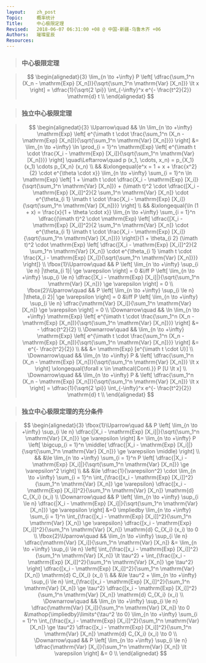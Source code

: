 ```yaml
---
layout:    zh_post
Topic:     概率统计
Title:     中心极限定理
Revised:   2018-06-07 06:31:00 +08 @ 中国-新疆-乌鲁木齐 +06
Authors:   璀璨星辰
Resources:
---
```


> ### 中心极限定理

> $$
> \begin{alignedat}{3}
> \lim_{n \to +\infty} P \left[ \dfrac{\sum_1^n (X_n - \mathrm{Exp} [X_n])}{\sqrt{\sum_1^n \mathrm{Var} [X_n]}} \lt x \right] = \dfrac{1}{\sqrt{2 \pi}} \int_{-\infty}^x e^{- \frac{t^2}{2}} \mathrm{d} t \\
> \end{alignedat}
> $$
>

> ### 独立中心极限定理

> $$
> \begin{alignedat}{3}
> \Uparrow\quad         && \ln \lim_{n \to +\infty} \mathrm{Exp} \left[ e^{\imath t \cdot \frac{\sum_1^n (X_n - \mathrm{Exp} [X_n])}{\sqrt{\sum_1^n \mathrm{Var} [X_n]}}} \right] &= \lim_{n \to +\infty} \ln \prod_{i = 1}^n \mathrm{Exp} \left[ e^{\imath t \cdot \frac{X_i - \mathrm{Exp} [X_i]}{\sqrt{\sum_1^n \mathrm{Var} [X_n]}}} \right] \quad\Leftarrow\quad p (x_1, \cdots, x_n) = p_{X_1} (x_1) \cdots p_{X_n} (x_n) \\
>                       &&                                                                                                                                                        &\xlongequal{e^x = 1 + x + \frac{x^2}{2} \cdot e^{\theta \cdot x}} \lim_{n \to +\infty} \sum_{i = 1}^n \ln \mathrm{Exp} \left[ 1 + \imath t \cdot \dfrac{X_i - \mathrm{Exp} [X_i]}{\sqrt{\sum_1^n \mathrm{Var} [X_n]}} + (\imath t)^2 \cdot \dfrac{[X_i - \mathrm{Exp} [X_i]]^2}{2 \sum_1^n \mathrm{Var} [X_n]} \cdot e^{\theta_{i 1} \imath t \cdot \frac{X_i - \mathrm{Exp} [X_i]}{\sqrt{\sum_1^n \mathrm{Var} [X_n]}}} \right] \\
>                       &&                                                                                                                                                        &\xlongequal{\ln (1 + x) = \frac{x}{1 + \theta \cdot x}} \lim_{n \to +\infty} \sum_{i = 1}^n \dfrac{(\imath t)^2 \cdot \mathrm{Exp} \left[ \dfrac{[X_i - \mathrm{Exp} [X_i]]^2}{2 \sum_1^n \mathrm{Var} [X_n]} \cdot e^{\theta_{i 1} \imath t \cdot \frac{X_i - \mathrm{Exp} [X_i]}{\sqrt{\sum_1^n \mathrm{Var} [X_n]}}} \right]}{1 + \theta_{i 2} (\imath t)^2 \cdot \mathrm{Exp} \left[ \dfrac{[X_i - \mathrm{Exp} [X_i]]^2}{2 \sum_1^n \mathrm{Var} [X_n]} \cdot e^{\theta_{i 1} \imath t \cdot \frac{X_i - \mathrm{Exp} [X_i]}{\sqrt{\sum_1^n \mathrm{Var} [X_n]}}} \right]} \\
> \fbox{1}\Uparrow\quad &&                                                                P \left[ \lim_{n \to +\infty} \sup_{i \le n} |\theta_{i 1}| \ge \varepsilon \right] = 0 &\iff P \left[ \lim_{n \to +\infty} \sup_{i \le n} \dfrac{|X_i - \mathrm{Exp} [X_i]|}{\sqrt{\sum_1^n \mathrm{Var} [X_n]}} \ge \varepsilon \right] = 0 \\
> \fbox{2}\Uparrow\quad &&                                                                P \left[ \lim_{n \to +\infty} \sup_{i \le n} |\theta_{i 2}| \ge \varepsilon \right] = 0 &\iff P \left[ \lim_{n \to +\infty} \sup_{i \le n} \dfrac{\mathrm{Var} [X_i]}{\sum_1^n \mathrm{Var} [X_n]} \ge \varepsilon \right] = 0 \\
> \Downarrow\quad       && \ln \lim_{n \to +\infty} \mathrm{Exp} \left[ e^{\imath t \cdot \frac{\sum_1^n (X_n - \mathrm{Exp} [X_n])}{\sqrt{\sum_1^n \mathrm{Var} [X_n]}}} \right] &= - \dfrac{t^2}{2} \\
> \Downarrow\quad       &&     \lim_{n \to +\infty} \mathrm{Exp} \left[ e^{\imath t \cdot \frac{\sum_1^n (X_n - \mathrm{Exp} [X_n])}{\sqrt{\sum_1^n \mathrm{Var} [X_n]}}} \right] &= e^{- \frac{t^2}{2}} \\
>                       &&                                                                                                                                                        &= \mathrm{Exp} [e^{\imath t \cdot U}] \\
> \Downarrow\quad       &&                                                                                                                                 \lim_{n \to +\infty} P & \left[ \dfrac{\sum_1^n (X_n - \mathrm{Exp} [X_n])}{\sqrt{\sum_1^n \mathrm{Var} [X_n]}} \lt x \right] \xlongequal{\forall x \in \mathcal{Conti.}} P [U \lt x] \\
> \Downarrow\quad       &&                                                                                                                                 \lim_{n \to +\infty} P & \left[ \dfrac{\sum_1^n (X_n - \mathrm{Exp} [X_n])}{\sqrt{\sum_1^n \mathrm{Var} [X_n]}} \lt x \right] = \dfrac{1}{\sqrt{2 \pi}} \int_{-\infty}^x e^{- \frac{t^2}{2}} \mathrm{d} t \\
> \end{alignedat}
> $$
>

> ### 独立中心极限定理的充分条件

> $$
> \begin{alignedat}{3}
> \fbox{1}\Uparrow\quad && P \left[ \lim_{n \to +\infty} \sup_{i \le n} \dfrac{|X_i - \mathrm{Exp} [X_i]|}{\sqrt{\sum_1^n \mathrm{Var} [X_n]}} \ge \varepsilon \right] &= \lim_{n \to +\infty} P \left[ \bigcup_{i = 1}^n \middle( \dfrac{|X_i - \mathrm{Exp} [X_i]|}{\sqrt{\sum_1^n \mathrm{Var} [X_n]}} \ge \varepsilon \middle) \right] \\
>                       &&                                                                                                                                             &\le \lim_{n \to +\infty} \sum_{i = 1}^n P \left[ \dfrac{|X_i - \mathrm{Exp} [X_i]|}{\sqrt{\sum_1^n \mathrm{Var} [X_n]}} \ge \varepsilon^2 \right] \\
>                       &&                                                                                                                                             &\le \dfrac{1}{\varepsilon^2} \cdot \lim_{n \to +\infty} \sum_{i = 1}^n \int_{\frac{[x_i - \mathrm{Exp} [X_i]]^2}{\sum_1^n \mathrm{Var} [X_n]} \ge \varepsilon} \dfrac{[x_i - \mathrm{Exp} [X_i]]^2}{\sum_1^n \mathrm{Var} [X_n]} \mathrm{d} C_{X_i} (x_i) \\
> \Downarrow\quad       && P \left[ \lim_{n \to +\infty} \sup_{i \le n} \dfrac{|X_i - \mathrm{Exp} [X_i]|}{\sqrt{\sum_1^n \mathrm{Var} [X_n]}} \ge \varepsilon \right] &=0 \impliedby \lim_{n \to +\infty} \sum_{i = 1}^n \int_{\frac{[x_i - \mathrm{Exp} [X_i]]^2}{\sum_1^n \mathrm{Var} [X_n]} \ge \varepsilon} \dfrac{[x_i - \mathrm{Exp} [X_i]]^2}{\sum_1^n \mathrm{Var} [X_n]} \mathrm{d} C_{X_i} (x_i) \to 0 \\
> \fbox{2}\Uparrow\quad &&                                                 \lim_{n \to +\infty} \sup_{i \le n} \dfrac{\mathrm{Var} [X_i]}{\sum_1^n \mathrm{Var} [X_n]} &= \lim_{n \to +\infty} \sup_{i \le n} \left[ \int_{\frac{[x_i - \mathrm{Exp} [X_i]]^2}{\sum_1^n \mathrm{Var} [X_n]} \lt \tau^2} + \int_{\frac{[x_i - \mathrm{Exp} [X_i]]^2}{\sum_1^n \mathrm{Var} [X_n]} \ge \tau^2} \right] \dfrac{[x_i - \mathrm{Exp} [X_i]]^2}{\sum_1^n \mathrm{Var} [X_n]} \mathrm{d} C_{X_i} (x_i) \\
>                       &&                                                                                                                                             &\le \tau^2 + \lim_{n \to +\infty} \sup_{i \le n} \int_{\frac{[x_i - \mathrm{Exp} [X_i]]^2}{\sum_1^n \mathrm{Var} [X_n]} \ge \tau^2} \dfrac{[x_i - \mathrm{Exp} [X_i]]^2}{\sum_1^n \mathrm{Var} [X_n]} \mathrm{d} C_{X_i} (x_i) \\
> \Downarrow\quad       &&                                           \lim_{n \to +\infty} \sup_{i \le n} \dfrac{\mathrm{Var} [X_i]}{\sum_1^n \mathrm{Var} [X_n]} \to 0 &\mathop{\impliedby}\limits^{\tau^2 \to 0} \lim_{n \to +\infty} \sum_{i = 1}^n \int_{\frac{[x_i - \mathrm{Exp} [X_i]]^2}{\sum_1^n \mathrm{Var} [X_n]} \ge \tau^2} \dfrac{[x_i - \mathrm{Exp} [X_i]]^2}{\sum_1^n \mathrm{Var} [X_n]} \mathrm{d} C_{X_i} (x_i) \to 0 \\
> \Downarrow\quad       &&                P \left[ \lim_{n \to +\infty} \sup_{i \le n} \dfrac{\mathrm{Var} [X_i]}{\sum_1^n \mathrm{Var} [X_n]} \lt \varepsilon \right] &= 0 \\
> \end{alignedat}
> $$
>
